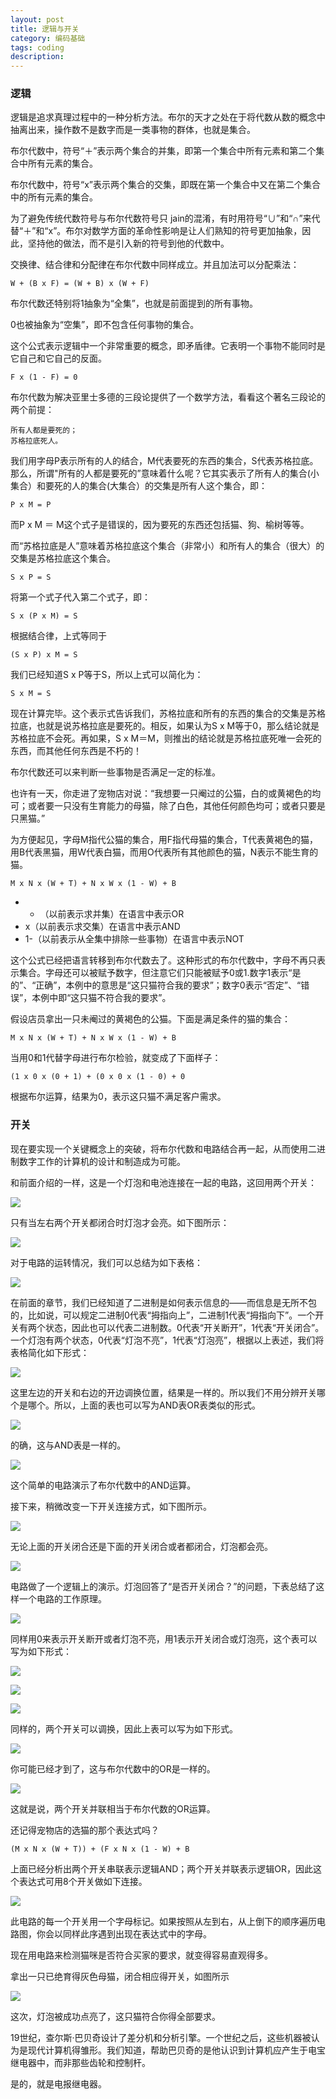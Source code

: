 ```yaml
---
layout: post
title: 逻辑与开关
category: 编码基础
tags: coding
description: 
---
```


### 逻辑

逻辑是追求真理过程中的一种分析方法。布尔的天才之处在于将代数从数的概念中抽离出来，操作数不是数字而是一类事物的群体，也就是集合。

布尔代数中，符号“＋”表示两个集合的并集，即第一个集合中所有元素和第二个集合中所有元素的集合。

布尔代数中，符号“x”表示两个集合的交集，即既在第一个集合中又在第二个集合中的所有元素的集合。

为了避免传统代数符号与布尔代数符号只 jain的混淆，有时用符号“∪”和“∩”来代替“＋”和“x”。布尔对数学方面的革命性影响是让人们熟知的符号更加抽象，因此，坚持他的做法，而不是引入新的符号到他的代数中。

交换律、结合律和分配律在布尔代数中同样成立。并且加法可以分配乘法：

```
W + (B x F) = (W + B) x (W + F)

```

布尔代数还特别将1抽象为“全集”，也就是前面提到的所有事物。

0也被抽象为“空集”，即不包含任何事物的集合。

这个公式表示逻辑中一个非常重要的概念，即矛盾律。它表明一个事物不能同时是它自己和它自己的反面。

```
F x (1 - F) = 0
```

布尔代数为解决亚里士多德的三段论提供了一个数学方法，看看这个著名三段论的两个前提：

```
所有人都是要死的；
苏格拉底死人。
```
我们用字母P表示所有的人的结合，M代表要死的东西的集合，S代表苏格拉底。那么，所谓"所有的人都是要死的”意味着什么呢？它其实表示了所有人的集合(小集合）和要死的人的集合(大集合）的交集是所有人这个集合，即：

```
P x M = P
```
而P x M ＝ M这个式子是错误的，因为要死的东西还包括猫、狗、榆树等等。

而“苏格拉底是人”意味着苏格拉底这个集合（非常小）和所有人的集合（很大）的交集是苏格拉底这个集合。 

```
S x P = S
```
将第一个式子代入第二个式子，即：

```
S x (P x M) = S
```
根据结合律，上式等同于

```
(S x P) x M = S
```
我们已经知道S x P等于S，所以上式可以简化为：

```
S x M = S
```
现在计算完毕。这个表示式告诉我们，苏格拉底和所有的东西的集合的交集是苏格拉底，也就是说苏格拉底是要死的。相反，如果认为S x M等于0，那么结论就是苏格拉底不会死。再如果，S x M＝M，则推出的结论就是苏格拉底死唯一会死的东西，而其他任何东西是不朽的！

布尔代数还可以来判断一些事物是否满足一定的标准。

也许有一天，你走进了宠物店对说：“我想要一只阉过的公猫，白的或黄褐色的均可；或者要一只没有生育能力的母猫，除了白色，其他任何颜色均可；或者只要是只黑猫。”

为方便起见，字母M指代公猫的集合，用F指代母猫的集合，T代表黄褐色的猫，用B代表黑猫，用W代表白猫，而用O代表所有其他颜色的猫，N表示不能生育的猫。

```
M x N x (W + T) + N x W x (1 - W) + B
```

- + （以前表示求并集）在语言中表示OR
- x（以前表示求交集）在语言中表示AND
- 1-（以前表示从全集中排除一些事物）在语言中表示NOT

这个公式已经把语言转移到布尔代数去了。这种形式的布尔代数中，字母不再只表示集合。字母还可以被赋予数字，但注意它们只能被赋予0或1.数字1表示“是的”、“正确”，本例中的意思是“这只猫符合我的要求”；数字0表示“否定”、“错误”，本例中即“这只猫不符合我的要求”。

假设店员拿出一只未阉过的黄褐色的公猫。下面是满足条件的猫的集合：

```
M x N x (W + T) + N x W x (1 - W) + B
```
当用0和1代替字母进行布尔检验，就变成了下面样子：
 
```
(1 x 0 x (0 + 1) + (0 x 0 x (1 - 0) + 0
```
根据布尔运算，结果为0，表示这只猫不满足客户需求。

### 开关

现在要实现一个关键概念上的突破，将布尔代数和电路结合再一起，从而使用二进制数字工作的计算机的设计和制造成为可能。

和前面介绍的一样，这是一个灯泡和电池连接在一起的电路，这回用两个开关：

![](https://github.com/arcticlion/reading-lists/blob/master/Code/Chapter%2010%20Logic%20and%20Switches/屏幕快照%202014-09-21%20下午5.04.18.png)

只有当左右两个开关都闭合时灯泡才会亮。如下图所示：

![](https://github.com/arcticlion/reading-lists/blob/master/Code/Chapter%2010%20Logic%20and%20Switches/屏幕快照%202014-09-21%20下午5.01.43.png)

对于电路的运转情况，我们可以总结为如下表格：

![](https://github.com/arcticlion/reading-lists/blob/master/Code/Chapter%2010%20Logic%20and%20Switches/屏幕快照%202014-09-21%20下午5.01.35.png)

在前面的章节，我们已经知道了二进制是如何表示信息的——而信息是无所不包的，比如说，可以规定二进制0代表“拇指向上”，二进制1代表“拇指向下”。一个开关有两个状态，因此也可以代表二进制数。0代表“开关断开”，1代表“开关闭合”。一个灯泡有两个状态，0代表“灯泡不亮”，1代表“灯泡亮”，根据以上表述，我们将表格简化如下形式：

![](https://github.com/arcticlion/reading-lists/blob/master/Code/Chapter%2010%20Logic%20and%20Switches/屏幕快照%202014-09-21%20下午5.01.27.png)

这里左边的开关和右边的开边调换位置，结果是一样的。所以我们不用分辨开关哪个是哪个。所以，上面的表也可以写为AND表OR表类似的形式。

![](https://github.com/arcticlion/reading-lists/blob/master/Code/Chapter%2010%20Logic%20and%20Switches/屏幕快照%202014-09-21%20下午5.01.22.png)

的确，这与AND表是一样的。

![](https://github.com/arcticlion/reading-lists/blob/master/Code/Chapter%2010%20Logic%20and%20Switches/屏幕快照%202014-09-21%20下午5.00.56.png)

这个简单的电路演示了布尔代数中的AND运算。

接下来，稍微改变一下开关连接方式，如下图所示。

![](https://github.com/arcticlion/reading-lists/blob/master/Code/Chapter%2010%20Logic%20and%20Switches/屏幕快照%202014-09-21%20下午5.00.36.png)

无论上面的开关闭合还是下面的开关闭合或者都闭合，灯泡都会亮。

![](https://github.com/arcticlion/reading-lists/blob/master/Code/Chapter%2010%20Logic%20and%20Switches/屏幕快照%202014-09-21%20下午5.00.02.png)

电路做了一个逻辑上的演示。灯泡回答了“是否开关闭合？”的问题，下表总结了这样一个电路的工作原理。

![](https://github.com/arcticlion/reading-lists/blob/master/Code/Chapter%2010%20Logic%20and%20Switches/屏幕快照%202014-09-21%20下午4.59.52.png)

同样用0来表示开关断开或者灯泡不亮，用1表示开关闭合或灯泡亮，这个表可以写为如下形式：

![](https://github.com/arcticlion/reading-lists/blob/master/Code/Chapter%2010%20Logic%20and%20Switches/屏幕快照%202014-09-21%20下午4.59.43.png)

![](https://github.com/arcticlion/reading-lists/blob/master/Code/Chapter%2010%20Logic%20and%20Switches/屏幕快照%202014-09-21%20下午4.59.09.png)

![](https://github.com/arcticlion/reading-lists/blob/master/Code/Chapter%2010%20Logic%20and%20Switches/屏幕快照%202014-09-21%20下午4.59.00.png)

同样的，两个开关可以调换，因此上表可以写为如下形式。

![](https://github.com/arcticlion/reading-lists/blob/master/Code/Chapter%2010%20Logic%20and%20Switches/屏幕快照%202014-09-21%20下午4.58.53.png)

你可能已经才到了，这与布尔代数中的OR是一样的。

![](https://github.com/arcticlion/reading-lists/blob/master/Code/Chapter%2010%20Logic%20and%20Switches/屏幕快照%202014-09-21%20下午4.58.44.png)

这就是说，两个开关并联相当于布尔代数的OR运算。

还记得宠物店的选猫的那个表达式吗？

```
(M x N x (W + T)) + (F x N x (1 - W) + B
```

上面已经分析出两个开关串联表示逻辑AND；两个开关并联表示逻辑OR，因此这个表达式可用8个开关做如下连接。

![](https://github.com/arcticlion/reading-lists/blob/master/Code/Chapter%2010%20Logic%20and%20Switches/屏幕快照%202014-09-21%20下午4.58.30.png)

此电路的每一个开关用一个字母标记。如果按照从左到右，从上倒下的顺序遍历电路图，你会以同样此序遇到出现在表达式中的字母。

现在用电路来检测猫咪是否符合买家的要求，就变得容易直观得多。

拿出一只已绝育得灰色母猫，闭合相应得开关，如图所示

![](https://github.com/arcticlion/reading-lists/blob/master/Code/Chapter%2010%20Logic%20and%20Switches/屏幕快照%202014-09-21%20下午4.57.50.png)

这次，灯泡被成功点亮了，这只猫符合你得全部要求。

19世纪，查尔斯·巴贝奇设计了差分机和分析引擎。一个世纪之后，这些机器被认为是现代计算机得雏形。我们知道，帮助巴贝奇的是他认识到计算机应产生于电宝继电器中，而非那些齿轮和控制杆。

是的，就是电报继电器。

